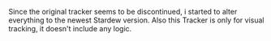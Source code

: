Since the original tracker seems to be discontinued, i started to alter everything to the newest Stardew version.
Also this Tracker is only for visual tracking, it doesn't include any logic.
